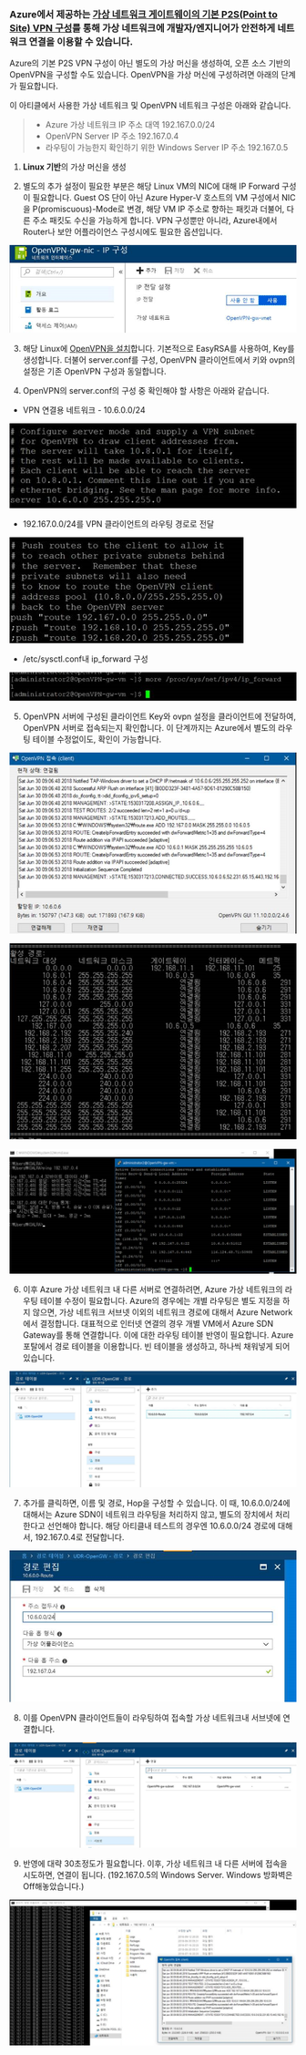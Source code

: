 ### Azure에서 제공하는 [가상 네트워크 게이트웨이의 기본 P2S(Point to Site) VPN 구성](https://docs.microsoft.com/ko-kr/azure/vpn-gateway/point-to-site-about)를 통해 가상 네트워크에 개발자/엔지니어가 안전하게 네트워크 연결을 이용할 수 있습니다.

Azure의 기본 P2S VPN 구성이 아닌 별도의 가상 머신을 생성하여, 오픈 소스 기반의 OpenVPN을 구성할 수도 있습니다. 
OpenVPN을 가상 머신에 구성하려면 아래의 단계가 필요합니다.

이 아티클에서 사용한 가상 네트워크 및 OpenVPN 네트워크 구성은 아래와 같습니다.
>* Azure 가상 네트워크 IP 주소 대역 192.167.0.0/24
>* OpenVPN Server IP 주소 192.167.0.4
>* 라우팅이 가능한지 확인하기 위한 Windows Server IP 주소 192.167.0.5

1. **Linux 기반**의 가상 머신을 생성

2. 별도의 추가 설정이 필요한 부분은 해당 Linux VM의 NIC에 대해 IP Forward 구성이 필요합니다. Guest OS 단이 아닌 Azure Hyper-V 호스트의 VM 구성에서 NIC을 P(promiscuous)-Mode로 변경, 해당 VM IP 주소로 향하는 패킷과 더불어, 다른 주소 패킷도 수신을 가능하게 합니다. VPN 구성뿐만 아니라, Azure내에서 Router나 보안 어플라이언스 구성시에도 필요한 옵션입니다.

![IP Forwarding Enable](/Network/Images/OpenVPN-01.png "NIC IP 전달 사용")

3. 해당 Linux에 [OpenVPN을 설치](http://www.startupcto.com/server-tech/centos/setting-up-openvpn-server-on-centos)합니다. 기본적으로 EasyRSA를 사용하여, Key를 생성합니다. 더불어 server.conf를 구성, OpenVPN 클라이언트에서 키와 ovpn의 설정은 기존 OpenVPN 구성과 동일합니다.

4. OpenVPN의 server.conf의 구성 중 확인해야 할 사항은 아래와 같습니다.
* VPN 연결용 네트워크 - 10.6.0.0/24

![server.conf-01](/Network/Images/OpenVPN-02.png)
* 192.167.0.0/24를 VPN 클라이언트의 라우팅 경로로 전달

![server.conf-02](/Network/Images/OpenVPN-03.png "server.conf-02")
* /etc/sysctl.conf내 ip_forward 구성

![server.conf-03](/Network/Images/OpenVPN-04.png "server.conf-03")

5. OpenVPN 서버에 구성된 클라이언트 Key와 ovpn 설정을 클라이언트에 전달하여, OpenVPN 서버로 접속되는지 확인합니다. 이 단계까지는 Azure에서 별도의 라우팅 테이블 수정없이도, 확인이 가능합니다.

![OpenVPN 클라이언트](/Network/Images/OpenVPN-05.png "OpenVPN 클라이언트")

![클라이언트의 Route Print 명령어](/Network/Images/OpenVPN-06.png "Route Print")

![ICMP, SSH 확인](/Network/Images/OpenVPN-07.png "ICMP, SSH")

6. 이후 Azure 가상 네트워크 내 다른 서버로 연결하려면, Azure 가상 네트워크의 라우팅 테이블 수정이 필요합니다. Azure의 경우에는 개별 라우팅은 별도 지정을 하지 않으면, 가상 네트워크 서브넷 이외의 네트워크 경로에 대해서 Azure Network에서 결정합니다. 대표적으로 인터넷 연결의 경우 개별 VM에서 Azure SDN Gateway를 통해 연결합니다. 이에 대한 라우팅 테이블 반영이 필요합니다. Azure 포탈에서 경로 테이블을 이용합니다. 빈 테이블을 생성하고, 하나씩 채워넣게 되어 있습니다.

![경로 테이블](/Network/Images/OpenVPN-08.png "경로 테이블")

7. 추가를 클릭하면, 이름 및 경로, Hop을 구성할 수 있습니다. 이 때, 10.6.0.0/24에 대해서는 Azure SDN이 네트워크 라우팅을 처리하지 않고, 별도의 장치에서 처리한다고 선언해야 합니다. 해당 아티클내 테스트의 경우엔 10.6.0.0/24 경로에 대해서, 192.167.0.4로 전달합니다.

![경로 편집](/Network/Images/OpenVPN-09.png "경로 편집")

8. 이를 OpenVPN 클라이언트들이 라우팅하여 접속할 가상 네트워크내 서브넷에 연결합니다.

![경로 연결](/Network/Images/OpenVPN-10.png "경로 연결")

9. 반영에 대략 30초정도가 필요합니다. 이후, 가상 네트워크 내 다른 서버에 접속을 시도하면, 연결이 됩니다. (192.167.0.5의 Windows Server. Windows 방화벽은 Off해놓았습니다.)

![연결 확인](/Network/Images/OpenVPN-11.png "연결 확인")